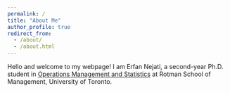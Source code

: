 ```yaml
---
permalink: /
title: "About Me"
author_profile: true
redirect_from: 
  - /about/
  - /about.html
---
```

Hello and welcome to my webpage! I am Erfan Nejati, a second-year Ph.D. student in <a href="https://www.rotman.utoronto.ca/faculty-and-research/academic-areas/operations-management-and-statistics/" target="_blank">Operations Management and Statistics</a> at Rotman School of Management, University of Toronto.



